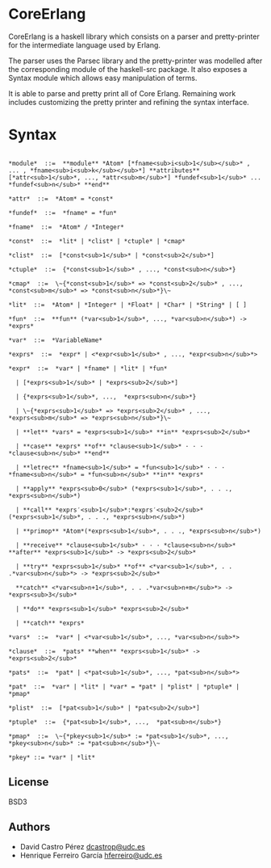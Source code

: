 # CoreErlang

CoreErlang is a haskell library which consists on a parser and pretty-printer for the intermediate language used by Erlang.

The parser uses the Parsec library and the pretty-printer was modelled after the corresponding module of the haskell-src package. It also exposes a Syntax module which allows easy manipulation of terms.

It is able to parse and pretty print all of Core Erlang. Remaining work includes customizing the pretty printer and refining the syntax interface.

# Syntax
```

*module*  ::=  **module** *Atom* [*fname<sub>i<sub>1</sub></sub>* , ... , *fname<sub>i<sub>k</sub></sub>*] **attributes** [*attr<sub>1</sub>*, ..., *attr<sub>m</sub>*] *fundef<sub>1</sub>* ... *fundef<sub>n</sub>* **end**

*attr*  ::=  *Atom* = *const*

*fundef*  ::=  *fname* = *fun*

*fname*  ::=  *Atom* / *Integer*

*const*  ::=  *lit* | *clist* | *ctuple* | *cmap*

*clist*  ::=  [*const<sub>1</sub>* | *const<sub>2</sub>*]

*ctuple*  ::=  {*const<sub>1</sub>* , ..., *const<sub>n</sub>*}

*cmap*  ::=  \~{*const<sub>1</sub>* => *const<sub>2</sub>* , ..., *const<sub>m</sub>* => *const<sub>n</sub>*}\~

*lit*  ::=  *Atom* | *Integer* | *Float* | *Char* | *String* | [ ]

*fun*  ::=  **fun** (*var<sub>1</sub>*, ..., *var<sub>n</sub>*) -> *exprs*

*var*  ::=  *VariableName*

*exprs*  ::=  *expr* | <*expr<sub>1</sub>* , ..., *expr<sub>n</sub>*>

*expr*  ::=  *var* | *fname* | *lit* | *fun*

​  | [*exprs<sub>1</sub>* | *exprs<sub>2</sub>*]

​  | {*exprs<sub>1</sub>*, ...,  *exprs<sub>n</sub>*}

​  | \~{*exprs<sub>1</sub>* => *exprs<sub>2</sub>* , ..., *exprs<sub>m</sub>* => *exprs<sub>n</sub>*}\~

​  | **let** *vars* = *exprs<sub>1</sub>* **in** *exprs<sub>2</sub>*

​  | **case** *exprs* **of** *clause<sub>1</sub>* · · · *clause<sub>n</sub>* **end**

​  | **letrec** *fname<sub>1</sub>* = *fun<sub>1</sub>* · · · *fname<sub>n</sub>* = *fun<sub>n</sub>* **in** *exprs*

​  | **apply** *exprs<sub>0</sub>* (*exprs<sub>1</sub>*, . . ., *exprs<sub>n</sub>*)

​  | **call** *exprs′<sub>1</sub>*:*exprs′<sub>2</sub>*(*exprs<sub>1</sub>*, . . ., *exprs<sub>n</sub>*)

​  | **primop** *Atom*(*exprs<sub>1</sub>*, . . ., *exprs<sub>n</sub>*)

​  | **receive** *clause<sub>1</sub>* · · · *clause<sub>n</sub>* **after** *exprs<sub>1</sub>* -> *exprs<sub>2</sub>*

​  | **try** *exprs<sub>1</sub>* **of** <*var<sub>1</sub>*, . . .*var<sub>n</sub>*> -> *exprs<sub>2</sub>*

​  **catch** <*var<sub>n+1</sub>*, . . .*var<sub>n+m</sub>*> -> *exprs<sub>3</sub>*

​  | **do** *exprs<sub>1</sub>* *exprs<sub>2</sub>*

​  | **catch** *exprs*

*vars*  ::=  *var* | <*var<sub>1</sub>*, ..., *var<sub>n</sub>*>

*clause*  ::=  *pats* **when** *exprs<sub>1</sub>* -> *exprs<sub>2</sub>*

*pats*  ::=  *pat* | <*pat<sub>1</sub>*, ..., *pat<sub>n</sub>*>

*pat*  ::=  *var* | *lit* | *var* = *pat* | *plist* | *ptuple* | *pmap*

*plist*  ::=  [*pat<sub>1</sub>* | *pat<sub>2</sub>*]

*ptuple*  ::=  {*pat<sub>1</sub>*, ...,  *pat<sub>n</sub>*}

*pmap*  ::=  \~{*pkey<sub>1</sub>* := *pat<sub>1</sub>*, ..., *pkey<sub>n</sub>* := *pat<sub>n</sub>*}\~

*pkey* ::= *var* | *lit*
```

## License

BSD3

## Authors

- David Castro Pérez <dcastrop@udc.es>
- Henrique Ferreiro García <hferreiro@udc.es>
